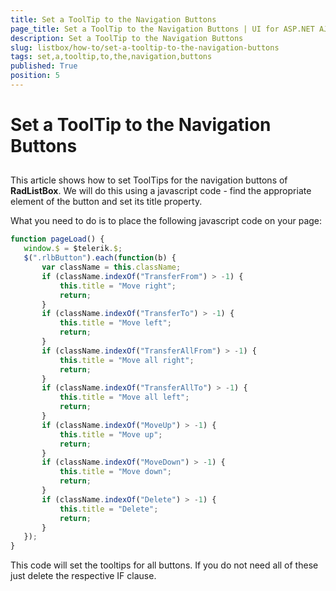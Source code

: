 ```yaml
---
title: Set a ToolTip to the Navigation Buttons
page_title: Set a ToolTip to the Navigation Buttons | UI for ASP.NET AJAX Documentation
description: Set a ToolTip to the Navigation Buttons
slug: listbox/how-to/set-a-tooltip-to-the-navigation-buttons
tags: set,a,tooltip,to,the,navigation,buttons
published: True
position: 5
---
```


# Set a ToolTip to the Navigation Buttons

## 

This article shows how to set ToolTips for the navigation buttons of **RadListBox**. We will do this using a javascript code - find the appropriate <A> element of the button and set its title property.

What you need to do is to place the following javascript code on your page:

````JavaScript
function pageLoad() {
   window.$ = $telerik.$;
   $(".rlbButton").each(function(b) {
	   var className = this.className;
	   if (className.indexOf("TransferFrom") > -1) {
		   this.title = "Move right";
		   return;
	   }
	   if (className.indexOf("TransferTo") > -1) {
		   this.title = "Move left";
		   return;
	   }
	   if (className.indexOf("TransferAllFrom") > -1) {
		   this.title = "Move all right";
		   return;
	   }
	   if (className.indexOf("TransferAllTo") > -1) {
		   this.title = "Move all left";
		   return;
	   }
	   if (className.indexOf("MoveUp") > -1) {
		   this.title = "Move up";
		   return;
	   }
	   if (className.indexOf("MoveDown") > -1) {
		   this.title = "Move down";
		   return;
	   }
	   if (className.indexOf("Delete") > -1) {
		   this.title = "Delete";
		   return;
	   }
   });
}
````



This code will set the tooltips for all buttons. If you do not need all of these just delete the respective IF clause.
